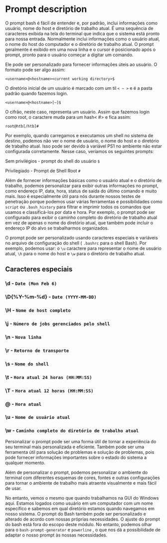# Prompt description

O prompt bash é fácil de entender e, por padrão, inclui informações como usuário, nome do host e diretório de trabalho atual. É uma sequência de caracteres exibida na tela do terminal que indica que o sistema está pronto para nossa entrada. Normalmente inclui informações como o usuário atual, o nome do host do computador e o diretório de trabalho atual. O prompt geralmente é exibido em uma nova linha e o cursor é posicionado após o prompt, pronto para o usuário começar a digitar um comando.

Ele pode ser personalizado para fornecer informações úteis ao usuário. O formato pode ser algo assim:

`<username>@<hostname><current working directory>$`

O diretório inicial de um usuário é marcado com um til `< ~ >` e é a pasta padrão quando fazemos login.

`<username>@<hostname>[~]$`

O cifrão, neste caso, representa um usuário. Assim que fazemos login como root, o caractere muda para um hash< #> e fica assim:

`root@htb[/htb]#`

Por exemplo, quando carregamos e executamos um shell no sistema de destino, podemos não ver o nome de usuário, o nome do host e o diretório de trabalho atual. Isso pode ser devido à variável PS1 no ambiente não estar configurada corretamente. Nesse caso, veríamos os seguintes prompts:

Sem privilégios - prompt do shell do usuário `$`

Privilegiado - Prompt de Shell Root `#`

Além de fornecer informações básicas como o usuário atual e o diretório de trabalho, podemos personalizar para exibir outras informações no prompt, como endereço IP, data, hora, status de saída do último comando e muito mais. Isso é especialmente útil para nós durante nossos testes de penetração porque podemos usar várias ferramentas e possibilidades como ``script`` ou ``.bash_history`` para filtrar e imprimir todos os comandos que usamos e classificá-los por data e hora. Por exemplo, o prompt pode ser configurado para exibir o caminho completo do diretório de trabalho atual em vez de apenas o nome do diretório atual, que também pode incluir o endereço IP do alvo se trabalharmos organizados.

O prompt pode ser personalizado usando caracteres especiais e variáveis ​​no arquivo de configuração do shell ( ``.bashrc`` para o shell Bash). Por exemplo, podemos usar: o ``\u`` caractere para representar o nome de usuário atual, ``\h`` para o nome do host e ``\w`` para o diretório de trabalho atual.

## Caracteres especiais

### \d - ``Date (Mon Feb 6)``

### \D{%Y-%m-%d} - ``Date (YYYY-MM-DD)``

### \H - ``Nome de host completo``

### \j - ``Número de jobs gerenciados pelo shell``

### \n - ``Nova linha``

### \r - ``Retorno de transporte``

### \s - ``Nome do shell``

### \t - ``Hora atual 24 horas (HH:MM:SS)``

### \T - ``Hora atual 12 horas (HH:MM:SS)``

### \@ - ``Hora atual``

### \u - ``Nome de usuário atual``

### \w - ``Caminho completo do diretório de trabalho atual``

Personalizar o prompt pode ser uma forma útil de tornar a experiência do seu terminal mais personalizada e eficiente. Também pode ser uma ferramenta útil para solução de problemas e solução de problemas, pois pode fornecer informações importantes sobre o estado do sistema a qualquer momento.

Além de personalizar o prompt, podemos personalizar o ambiente do terminal com diferentes esquemas de cores, fontes e outras configurações para tornar o ambiente de trabalho mais atraente visualmente e mais fácil de usar.

No entanto, vemos o mesmo que quando trabalhamos na GUI do Windows aqui. Estamos logados como usuário em um computador com um nome específico e sabemos em qual diretório estamos quando navegamos em nosso sistema. O prompt do Bash também pode ser personalizado e alterado de acordo com nossas próprias necessidades. O ajuste do prompt do bash está fora do escopo deste módulo. No entanto, podemos olhar para o ``bash-prompt-generator`` e ``powerline`` , o que nos dá a possibilidade de adaptar o nosso prompt às nossas necessidades.
